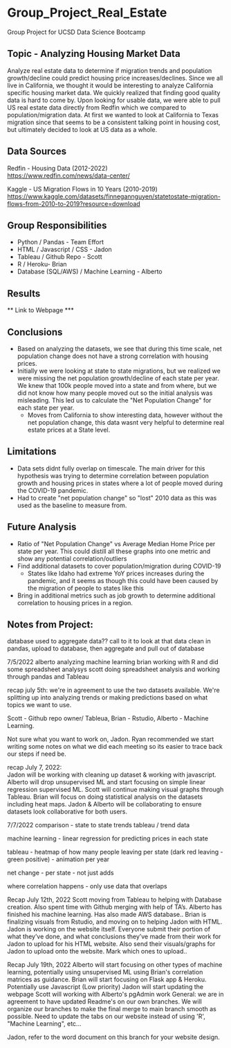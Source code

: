 # Group_Project_Real_Estate
Group Project for UCSD Data Science Bootcamp

## Topic - Analyzing Housing Market Data
Analyze real estate data to determine if migration trends and population growth/decline could predict housing price increases/declines.  Since we all live in California, we thought it would be interesting to analyze California specific housing market data. We quickly realized that finding good quality data is hard to come by. Upon looking for usable data, we were able to pull US real estate data directly from Redfin which we compared to population/migration data. At first we wanted to look at California to Texas migration since that seems to be a consistent talking point in housing cost, but ultimately decided to look at US data as a whole.

## Data Sources
Redfin - Housing Data (2012-2022)  
https://www.redfin.com/news/data-center/

Kaggle - US Migration Flows in 10 Years (2010-2019)
https://www.kaggle.com/datasets/finnegannguyen/statetostate-migration-flows-from-2010-to-2019?resource=download

## Group Responsibilities
- Python / Pandas - Team Effort  
- HTML / Javascript / CSS - Jadon  
- Tableau / Github Repo - Scott  
- R / Heroku- Brian  
- Database (SQL/AWS) / Machine Learning - Alberto  

## Results  
** Link to Webpage ***  

## Conclusions  
- Based on analyzing the datasets, we see that during this time scale, net population change does not have a strong correlation with housing prices.
- Initially we were looking at state to state migrations, but we realized we were missing the net population growth/decline of each state per year.  We knew that 100k people moved into a state and from where, but we did not know how many people moved out so the initial analysis was misleading.  This led us to calculate the "Net Population Change" for each state per year.
    - Moves from California to show interesting data, however without the net population change, this data wasnt very helpful to determine real estate prices at a State level.

## Limitations
- Data sets didnt fully overlap on timescale.  The main driver for this hypothesis was trying to determine correlation between population growth and housing prices in states where a lot of people moved during the COVID-19 pandemic.
- Had to create "net population change" so "lost" 2010 data as this was used as the baseline to measure from.

## Future Analysis
- Ratio of "Net Population Change" vs Average Median Home Price per state per year.  This could distill all these graphs into one metric and show any potential correlation/outliers
- Find additional datasets to cover population/migration during COVID-19
    - States like Idaho had extreme YoY prices increases during the pandemic, and it seems as though this could have been caused by the migration of people to states like this
- Bring in additional metrics such as job growth to determine additional correlation to housing prices in a region.


## Notes from Project:  

database used to aggregate data??
	call to it to look at that data
	clean in pandas, upload to database, then aggregate and pull out of database


7/5/2022
alberto analyzing machine learning
brian working with R and did some spreadsheet analysys
scott doing spreadsheet analysis and working through pandas and Tableau


recap july 5th:
we're in agreement to use the two datasets available. We're splitting up into analyzing trends or making predictions based on what topics we want to use.

Scott - Github repo owner/ Tableua, Brian - Rstudio, Alberto - Machine Learning.

Not sure what you want to work on, Jadon. Ryan recommended we start writing some notes on what we did each meeting so its easier to trace back our steps if need be.




recap July 7, 2022:   
Jadon will be working with cleaning up dataset & working with javascript. Alberto will drop unsupervised ML and start focusing on simple linear regression supervised ML. Scott will continue making visual graphs through Tableau.  Brian will focus on doing statistical analysis on the datasets including heat maps.
Jadon & Alberto will be collaborating to ensure datasets look collaborative for both users.

7/7/2022
comparison - state to state trends tableau / trend data



machine learning - linear regression for predicting prices in each state

tableau - heatmap of how many people leaving per state (dark red leaving - green positive) - animation per year

net change - per state - not just adds

where correlation happens - only use data that overlaps


Recap July 12th, 2022
Scott moving from Tableau to helping with Database creation. Also spent time with Github merging with help of TA’s.
Alberto has finished his machine learning. Has also made AWS database..
Brian is finalizing visuals from Rstudio, and moving on to helping Jadon with HTML.
Jadon is working on the website itself.
Everyone submit their portion of what they’ve done, and what conclusions they’ve made from their work for Jadon to upload for his HTML website. Also send their visuals/graphs for Jadon to upload onto the website. Mark which ones to upload..


Recap July 19th, 2022
Alberto will start focusing on other types of machine learning, potentially using unsupervised ML using Brian's correlation matrices as guidance.
Brian will start focusing on Flask app & Heroku. Potentially use Javascript (Low priority)
Jadon will start updating the webpage
Scott will working with Alberto's pgAdmin work
General:
we are in agreement to have updated Readme's on our own branches.
We will organize our branches to make the final merge to main branch smooth as possible.
Need to update the tabs on our website instead of using 'R', "Machine Learning", etc...




Jadon, refer to the word document on this branch for your website design. 
